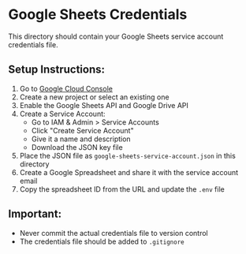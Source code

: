 # Google Sheets Credentials

This directory should contain your Google Sheets service account credentials file.

## Setup Instructions:

1. Go to [Google Cloud Console](https://console.cloud.google.com/)
2. Create a new project or select an existing one
3. Enable the Google Sheets API and Google Drive API
4. Create a Service Account:
   - Go to IAM & Admin > Service Accounts
   - Click "Create Service Account"
   - Give it a name and description
   - Download the JSON key file
5. Place the JSON file as `google-sheets-service-account.json` in this directory
6. Create a Google Spreadsheet and share it with the service account email
7. Copy the spreadsheet ID from the URL and update the `.env` file

## Important:
- Never commit the actual credentials file to version control
- The credentials file should be added to `.gitignore`
